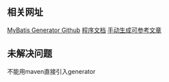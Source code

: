 ## 相关网址
[MyBatis Generator Github](https://github.com/mybatis/generator/releases) 
[程序文档](http://www.mybatis.org/generator/index.html) 
[手动生成可参考文章](http://www.cnblogs.com/smileberry/p/4145872.html)
## 未解决问题
不能用maven直接引入generator